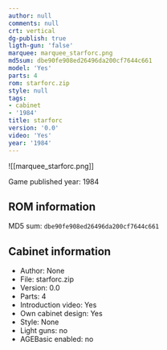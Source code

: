 ```yaml
---
author: null
comments: null
crt: vertical
dg-publish: true
ligth-gun: 'false'
marquee: marquee_starforc.png
md5sum: dbe90fe908ed26496da200cf7644c661
model: 'Yes'
parts: 4
rom: starforc.zip
style: null
tags:
- cabinet
- '1984'
title: starforc
version: '0.0'
video: 'Yes'
year: '1984'
---
```


![[marquee_starforc.png]]

Game published year: 1984

## ROM information

MD5 sum: `dbe90fe908ed26496da200cf7644c661` 

## Cabinet information

- Author: None
- File: starforc.zip
- Version: 0.0
- Parts: 4
- Introduction video: Yes
- Own cabinet design: Yes
- Style: None
- Light guns: no
- AGEBasic enabled: no

